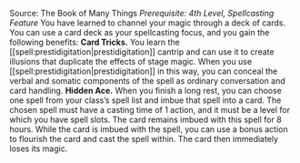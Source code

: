 Source: The Book of Many Things
*Prerequisite: 4th Level, Spellcasting Feature*
You have learned to channel your magic through a deck of cards. You can use a card deck as your spellcasting focus, and you gain the following benefits:
**Card Tricks.** You learn the [[spell:prestidigitation|prestidigitation]] cantrip and can use it to create illusions that duplicate the effects of stage magic. When you use [[spell:prestidigitation|prestidigitation]] in this way, you can conceal the verbal and somatic components of the spell as ordinary conversation and card handling.
**Hidden Ace.** When you finish a long rest, you can choose one spell from your class’s spell list and imbue that spell into a card. The chosen spell must have a casting time of 1 action, and it must be a level for which you have spell slots. The card remains imbued with this spell for 8 hours. While the card is imbued with the spell, you can use a bonus action to flourish the card and cast the spell within. The card then immediately loses its magic.